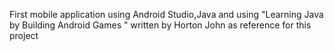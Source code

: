 
First mobile application using Android Studio,Java and using  "Learning Java by Building Android Games "  written by Horton John as reference for this project 
